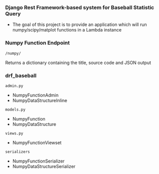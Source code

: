 ### Django Rest Framework-based system for Baseball Statistic Query

* The goal of this project is to provide an application which will run numpy/scipy/matplot functions in a Lambda instance

### Numpy Function Endpoint
`/numpy/`

Returns a dictionary containing the title, source code and JSON output

### drf_baseball

`admin.py`
* NumpyFunctionAdmin
* NumpyDataStructureInline

`models.py`
* NumpyFunction
* NumpyDataStructure

`views.py`
* NumpyFunctionViewset

`serializers`
* NumpyFunctionSerializer
* NumpyDataStructureSerializer

